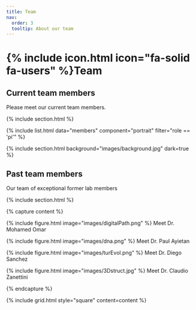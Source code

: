 ```yaml
---
title: Team
nav:
  order: 3
  tooltip: About our team
---
```


# {% include icon.html icon="fa-solid fa-users" %}Team

## Current team members 

Please meet our current team members.

{% include section.html %}

{% include list.html data="members" component="portrait" filter="role == 'pi'" %}

{% include section.html background="images/background.jpg" dark=true %}

## Past team members 

Our team of exceptional former lab members

{% include section.html %}

{% capture content %}

{% include figure.html image="images/digitalPath.png" %}
Meet Dr. Mohamed Omar

{% include figure.html image="images/dna.png" %}
Meet Dr. Paul Ayietan

{% include figure.html image="images/turEvol.png" %}
Meet Dr. Diego Sanchez

{% include figure.html image="images/3Dstruct.jpg" %}
Meet Dr. Claudio Zanettini

{% endcapture %}

{% include grid.html style="square" content=content %}
